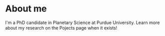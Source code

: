 # About me

I'm a PhD candidate in Planetary Science at Purdue University. Learn more about my research on the Pojects page when it exists!

